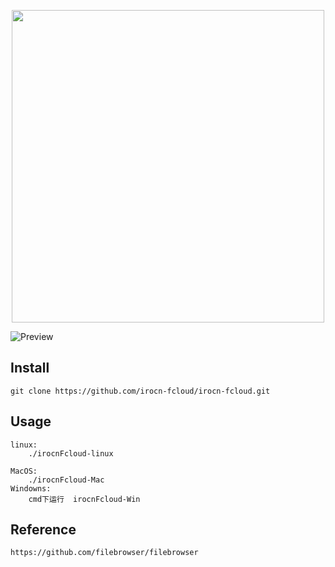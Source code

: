 <p align="center">
  <img src="https://irocn.cn/static/media/uploads/fcloud/logo1.png" width="500"/>
</p>

![Preview](https://irocn.cn/static/media/uploads/fcloud/irocn-fcloud.png)

## Install

```
git clone https://github.com/irocn-fcloud/irocn-fcloud.git
```

## Usage

```
linux:
    ./irocnFcloud-linux
    
MacOS:
    ./irocnFcloud-Mac
Windowns:
	cmd下运行  irocnFcloud-Win
```

## Reference
```
https://github.com/filebrowser/filebrowser
```


